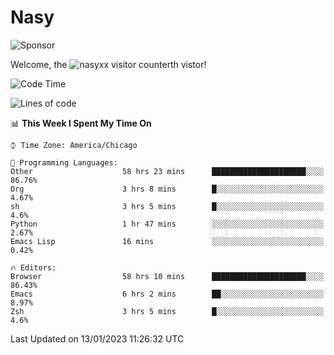 # Nasy

<!--
<p align="center">
<img height="200" src="https://github-readme-stats.vercel.app/api?username=nasyxx&count_private=true&show_icons=true&theme=dracula&include_all_commits=true"/>
<img height="200" src="https://github-readme-stats.vercel.app/api/top-langs/?username=nasyxx&theme=dracula&hide=html,jupyter+notebook&count_private=true&show_icons=true"/>
</p>

  
----------------
-->

![Sponsor](https://img.shields.io/static/v1.svg?label=Sponsor&message=%E2%9D%A4&logo=GitHub&style=flat&color=pink)
 
Welcome, the ![nasyxx visitor counter](https://count.getloli.com/get/@nasyxx?theme=rule34)th vistor!
 
<!--START_SECTION:waka-->
![Code Time](http://img.shields.io/badge/Code%20Time-3%2C099%20hrs%2038%20mins-blue)

![Lines of code](https://img.shields.io/badge/From%20Hello%20World%20I%27ve%20Written-5%20Million%20lines%20of%20code-blue)

📊 **This Week I Spent My Time On** 

```text
⌚︎ Time Zone: America/Chicago

💬 Programming Languages: 
Other                    58 hrs 23 mins      █████████████████████░░░░   86.76% 
Org                      3 hrs 8 mins        █░░░░░░░░░░░░░░░░░░░░░░░░   4.67% 
sh                       3 hrs 5 mins        █░░░░░░░░░░░░░░░░░░░░░░░░   4.6% 
Python                   1 hr 47 mins        ░░░░░░░░░░░░░░░░░░░░░░░░░   2.67% 
Emacs Lisp               16 mins             ░░░░░░░░░░░░░░░░░░░░░░░░░   0.42%

🔥 Editors: 
Browser                  58 hrs 10 mins      █████████████████████░░░░   86.43% 
Emacs                    6 hrs 2 mins        ██░░░░░░░░░░░░░░░░░░░░░░░   8.97% 
Zsh                      3 hrs 5 mins        █░░░░░░░░░░░░░░░░░░░░░░░░   4.6%

```


 Last Updated on 13/01/2023 11:26:32 UTC
<!--END_SECTION:waka-->

<!-- ![visitors](https://visitor-badge.laobi.icu/badge?page_id=nasyxx.nasyxx) -->
